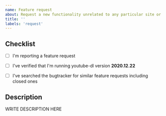 ```yaml
---
name: Feature request
about: Request a new functionality unrelated to any particular site or extractor
title: ''
labels: 'request'
---
```


<!--

######################################################################
  WARNING!
  IGNORING THE FOLLOWING TEMPLATE WILL RESULT IN ISSUE CLOSED AS INCOMPLETE
######################################################################

-->


## Checklist

<!--
Carefully read and work through this check list in order to prevent the most common mistakes and misuse of youtube-dl:
- First of, make sure you are using the latest version of youtube-dl. Run `youtube-dl --version` and ensure your version is 2020.12.22. If it's not, see https://yt-dl.org/update on how to update. Issues with outdated version will be REJECTED.
- Search the bugtracker for similar feature requests: http://yt-dl.org/search-issues. DO NOT post duplicates.
- Finally, put x into all relevant boxes (like this [x])
-->

- [ ] I'm reporting a feature request
- [ ] I've verified that I'm running youtube-dl version **2020.12.22**
- [ ] I've searched the bugtracker for similar feature requests including closed ones


## Description

<!--
Provide an explanation of your issue in an arbitrary form. Please make sure the description is worded well enough to be understood, see https://github.com/ytdl-org/youtube-dl#is-the-description-of-the-issue-itself-sufficient. Provide any additional information, suggested solution and as much context and examples as possible.
-->

WRITE DESCRIPTION HERE
